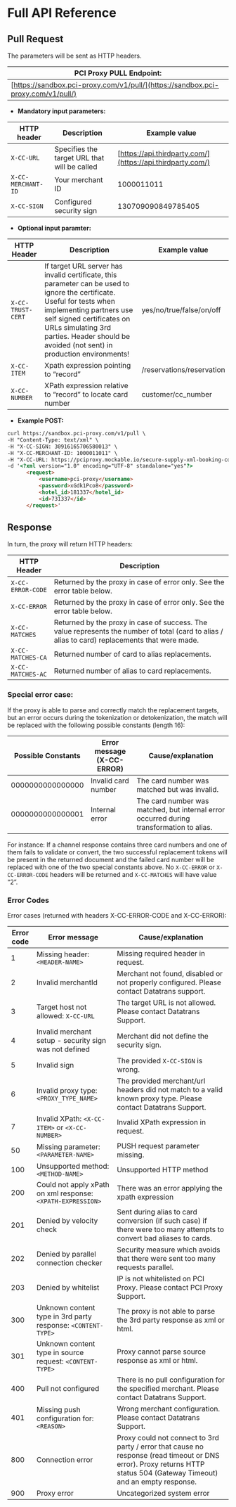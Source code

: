 # Full API Reference

## Pull Request

The parameters will be sent as HTTP headers.

| **PCI Proxy PULL Endpoint:** |
| --- |
| [https://sandbox.pci-proxy.com/v1/pull/](https://sandbox.pci-proxy.com/v1/pull/) |

* **Mandatory input parameters:**

| HTTP header | Description | Example value |
| --- | --- | --- |
| `X-CC-URL` | Specifies the target URL that will be called | [https://api.thirdparty.com/](https://api.thirdparty.com/) |
| `X-CC-MERCHANT-ID` | Your merchant ID | 1000011011 |
| `X-CC-SIGN` | Configured security sign | 130709090849785405 |

* **Optional input paramter:**

| HTTP Header | Description | Example value |
| --- | --- | --- |
| `X-CC-TRUST-CERT` | If target URL server has invalid certificate, this parameter can be used to ignore the certificate. Useful for tests when implementing partners use self signed certificates on URLs simulating 3rd parties. Header should be avoided \(not sent\) in production environments! | yes/no/true/false/on/off |
| `X-CC-ITEM` | Xpath expression pointing to “record” | /reservations/reservation |
| `X-CC-NUMBER` | XPath expression relative to “record” to locate card number | customer/cc\_number |

* **Example POST:**

```html
curl https://sandbox.pci-proxy.com/v1/pull \
-H "Content-Type: text/xml" \
-H "X-CC-SIGN: 30916165706580013" \
-H "X-CC-MERCHANT-ID: 1000011011" \
-H "X-CC-URL: https://pciproxy.mockable.io/secure-supply-xml-booking-com" \
-d '<?xml version="1.0" encoding="UTF-8" standalone="yes"?>
      <request>
          <username>pci-proxy</username>
          <password>xGdk1Pco8</password>
          <hotel_id>181337</hotel_id>
          <id>731337</id>
      </request>'
```

## Response

In turn, the proxy will return HTTP headers:

| HTTP Header | Description |
| --- | --- |
| `X-CC-ERROR-CODE` | Returned by the proxy in case of error only. See the error table below. |
| `X-CC-ERROR` | Returned by the proxy in case of error only. See the error table below. |
| `X-CC-MATCHES` | Returned by the proxy in case of success. The value represents the number of total \(card to alias / alias to card\) replacements that were made. |
| `X-CC-MATCHES-CA` | Returned number of card to alias replacements. |
| `X-CC-MATCHES-AC` | Returned number of alias to card replacements. |

### Special error case:

If the proxy is able to parse and correctly match the replacement targets, but an error occurs during the tokenization or detokenization, the match will be replaced with the following possible constants \(length  16\):

| Possible Constants | Error message \(X-CC-ERROR\) | Cause/explanation |
| --- | --- | --- |
| 0000000000000000 | Invalid card number | The card number was matched but was invalid. |
| 0000000000000001 | Internal error | The card number was matched, but internal error occurred during transformation to alias. |

For instance: If a channel response contains three card numbers and one of them fails to validate or convert, the two successful replacement tokens will be present in the returned document and the failed card number will be replaced with one of the two special constants above. No `X-CC-ERROR` or `X-CC-ERROR-CODE` headers will be returned and `X-CC-MATCHES` will have value “2”.

### Error Codes

Error cases \(returned with headers X-CC-ERROR-CODE and X-CC-ERROR\):

| Error code | Error message | Cause/explanation |
| --- | --- | --- |
| 1 | Missing header: `<HEADER-NAME>` | Missing required header in request. |
| 2 | Invalid merchantId | Merchant not found, disabled or not properly configured. Please contact Datatrans support. |
| 3 | Target host not allowed: `X-CC-URL` | The target URL is not allowed. Please contact Datatrans Support. |
| 4 | Invalid merchant setup - security sign was not defined | Merchant did not define the security sign. |
| 5 | Invalid sign | The provided `X-CC-SIGN` is wrong. |
| 6 | Invalid proxy type: `<PROXY_TYPE_NAME>` | The provided merchant/url headers did not match to a valid known proxy type. Please contact Datatrans Support. |
| 7 | Invalid XPath: `<X-CC-ITEM>` or `<X-CC-NUMBER>` | Invalid XPath expression in request. |
| 50 | Missing parameter: `<PARAMETER-NAME>` | PUSH request parameter missing. |
| 100 | Unsupported method: `<METHOD-NAME>` | Unsupported HTTP method |
| 200 | Could not apply xPath on xml response: `<XPATH-EXPRESSION>` | There was an error applying the xpath expression |
| 201 | Denied by velocity check | Sent during alias to card conversion \(if such case\) if there were too many attempts to convert bad aliases to cards. |
| 202 | Denied by parallel connection checker | Security measure which avoids that there were sent too many requests parallel. |
| 203 | Denied by whitelist | IP is not whitelisted on PCI Proxy. Please contact PCI Proxy Support. |
| 300 | Unknown content type in 3rd party response: `<CONTENT-TYPE>` | The proxy is not able to parse the 3rd party response as xml or html. |
| 301 | Unknown content type in source request: `<CONTENT-TYPE>` | Proxy cannot parse source response as xml or html. |
| 400 | Pull not configured | There is no pull configuration for the specified merchant. Please contact Datatrans Support. |
| 401 | Missing push configuration for: `<REASON>` | Wrong merchant configuration. Please contact Datatrans Support. |
| 800 | Connection error | Proxy could not connect to 3rd party / error that cause no response \(read timeout or DNS error\). Proxy returns HTTP status 504 \(Gateway Timeout\) and an empty response. |
| 900 | Proxy error | Uncategorized system error |



